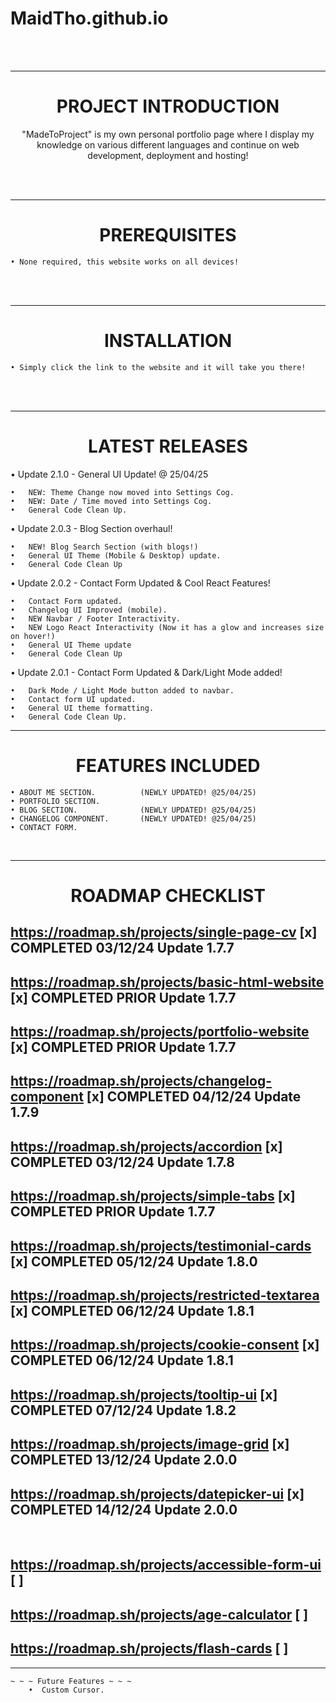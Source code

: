 # MaidTho.github.io

<br>
<br>

---------------------------------------------------
<h1 align="center">PROJECT INTRODUCTION</h1>
<p align="center"> "MadeToProject" is my own personal portfolio page where I display my knowledge on various different languages and continue on web development, deployment and hosting! </p>
<br>
<br>


---------------------------------------------------
<h1 align="center">PREREQUISITES</h1>

    • None required, this website works on all devices!

<br>
<br>

---------------------------------------------------
<h1 align="center">INSTALLATION</h1>

    • Simply click the link to the website and it will take you there!

<br>
<br>

---------------------------------------------------
<h1 align="center">LATEST RELEASES</h1>

• Update 2.1.0 - General UI Update! @ 25/04/25
    
    •   NEW: Theme Change now moved into Settings Cog.   
    •   NEW: Date / Time moved into Settings Cog. 
    •   General Code Clean Up.

• Update 2.0.3 - Blog Section overhaul!
    
    •   NEW! Blog Search Section (with blogs!)   
    •   General UI Theme (Mobile & Desktop) update.
    •   General Code Clean Up

• Update 2.0.2 - Contact Form Updated & Cool React Features!
    
    •   Contact Form updated.
    •   Changelog UI Improved (mobile).
    •   NEW Navbar / Footer Interactivity.
    •   NEW Logo React Interactivity (Now it has a glow and increases size on hover!)
    •   General UI Theme update
    •   General Code Clean Up
    

• Update 2.0.1 - Contact Form Updated & Dark/Light Mode added! 

    •   Dark Mode / Light Mode button added to navbar.
    •   Contact form UI updated.
    •   General UI theme formatting. 
    •   General Code Clean Up. 


---------------------------------------------------
<h1 align="center">FEATURES INCLUDED</h1>

<p align="center">
    
    • ABOUT ME SECTION.          (NEWLY UPDATED! @25/04/25)
    • PORTFOLIO SECTION.         
    • BLOG SECTION.              (NEWLY UPDATED! @25/04/25)
    • CHANGELOG COMPONENT.       (NEWLY UPDATED! @25/04/25)
    • CONTACT FORM.              
    
</p>
<br>

---------------------------------------------------
<h1 align="center"> ROADMAP CHECKLIST </h1>

## https://roadmap.sh/projects/single-page-cv         [x] COMPLETED 03/12/24 Update 1.7.7
## https://roadmap.sh/projects/basic-html-website     [x] COMPLETED PRIOR Update 1.7.7
## https://roadmap.sh/projects/portfolio-website      [x] COMPLETED PRIOR Update 1.7.7
## https://roadmap.sh/projects/changelog-component    [x] COMPLETED 04/12/24 Update 1.7.9
## https://roadmap.sh/projects/accordion              [x] COMPLETED 03/12/24 Update 1.7.8
## https://roadmap.sh/projects/simple-tabs            [x] COMPLETED PRIOR Update 1.7.7
## https://roadmap.sh/projects/testimonial-cards      [x] COMPLETED 05/12/24 Update 1.8.0
## https://roadmap.sh/projects/restricted-textarea    [x] COMPLETED 06/12/24 Update 1.8.1
## https://roadmap.sh/projects/cookie-consent         [x] COMPLETED 06/12/24 Update 1.8.1
## https://roadmap.sh/projects/tooltip-ui             [x] COMPLETED 07/12/24 Update 1.8.2
## https://roadmap.sh/projects/image-grid             [x] COMPLETED 13/12/24 Update 2.0.0
## https://roadmap.sh/projects/datepicker-ui          [x] COMPLETED 14/12/24 Update 2.0.0

<br>

## https://roadmap.sh/projects/accessible-form-ui     [ ]
## https://roadmap.sh/projects/age-calculator         [ ]
## https://roadmap.sh/projects/flash-cards            [ ]


---------------------------------------------------

    ~ ~ ~ Future Features ~ ~ ~
        •  Custom Cursor.  



